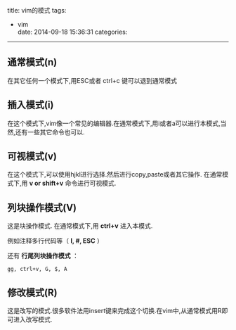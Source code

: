 title: vim的模式
tags:
  - vim  
date: 2014-09-18 15:36:31
categories:

---

## 通常模式(n) 

在其它任何一个模式下,用ESC或者 ctrl+c 键可以退到通常模式

## 插入模式(i) 

在这个模式下,vim像一个常见的编辑器.在通常模式下,用i或者a可以进行本模式,当然,还有一些其它命令也可以.

## 可视模式(v)

在这个模式下,可以使用hjkl进行选择.然后进行copy,paste或者其它操作. 在通常模式下,用 **v or shift+v** 命令进行可视模式.

## 列块操作模式(V)

这是块操作模式. 在通常模式下,用 **ctrl+v** 进入本模式.

例如注释多行代码等（ **I, #, ESC** ）

还有 **行尾列块操作模式** ：

```
gg, ctrl+v, G, $, A
```

## 修改模式(R) 

这是改写的模式.很多软件法用insert键来完成这个切换.在vim中,从通常模式用R即可进入改写模式.

